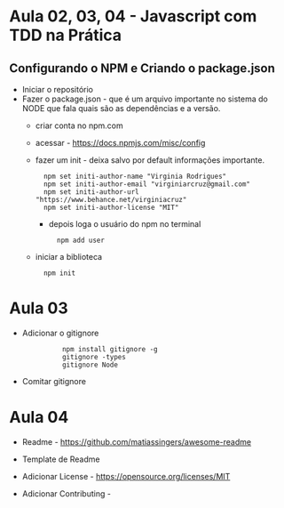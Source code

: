 # Aula 02, 03, 04 - Javascript com TDD na Prática
## Configurando o NPM e Criando o package.json

* Iniciar o repositório
* Fazer o package.json - que é um arquivo importante no sistema do NODE que fala quais são as dependências e a versão.
    - criar conta no npm.com
    - acessar - https://docs.npmjs.com/misc/config
    - fazer um init - deixa salvo por default informações importante.

            npm set initi-author-name "Virginia Rodrigues"
            npm set initi-author-email "virginiarcruz@gmail.com"
            npm set initi-author-url "https://www.behance.net/virginiacruz"
            npm set initi-author-license "MIT"

        - depois loga o usuário do npm no terminal
                
                npm add user

    - iniciar a biblioteca

            npm init


# Aula 03

* Adicionar o gitignore
                
                npm install gitignore -g
                gitignore -types
                gitignore Node

* Comitar gitignore



# Aula 04

* Readme
        - https://github.com/matiassingers/awesome-readme

* Template de Readme
* Adicionar License - https://opensource.org/licenses/MIT
* Adicionar Contributing - 

